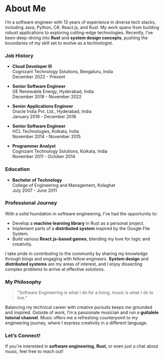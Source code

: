# About Me

I’m a software engineer with 13 years of experience in diverse tech stacks, including Java, Python, C#, React.js, and Rust. My work spans from building robust applications to exploring cutting-edge technologies. Recently, I’ve been deep-diving into **Rust** and **system design concepts**, pushing the boundaries of my skill set to evolve as a technologist.


### Job History

- **Cloud Developer III**  
  Cognizant Technology Solutions, Bengaluru, India  
  December 2022 - Present

- **Senior Software Engineer**  
  GE Renewable Energy, Hyderabad, India  
  December 2018 - November 2022

- **Senior Applications Engineer**  
  Oracle India Pvt. Ltd., Hyderabad, India  
  January 2016 - December 2018

- **Senior Software Engineer**  
  HCL Technologies, Kolkata, India  
  November 2014 - November 2015

- **Programmer Analyst**  
  Cognizant Technology Solutions, Kolkata, India  
  November 2011 - October 2014

### Education

- **Bachelor of Technology**  
  College of Engineering and Management, Kolaghat  
  July 2007 - June 2011

### Professional Journey

With a solid foundation in software engineering, I’ve had the opportunity to:

- Develop a **machine learning library** in Rust as a personal project.
- Implement parts of a **distributed system** inspired by the Google File System.
- Build various **React.js-based games**, blending my love for logic and creativity.

I take pride in contributing to the community by sharing my knowledge through blogs and engaging with fellow engineers. **System design** and **distributed systems** are my areas of interest, and I enjoy dissecting complex problems to arrive at effective solutions.

### My Philosophy

> "Software Engineering is what I do for a living, music is what I do to live."

Balancing my technical career with creative pursuits keeps me grounded and inspired. Outside of work, I’m a passionate musician and run a **guitalele tutorial channel**. Music offers me a refreshing counterpoint to my engineering journey, where I express creativity in a different language.

### Let’s Connect!

If you're interested in **software engineering**, **Rust**, or even just a chat about music, feel free to reach out! 

